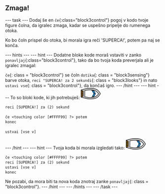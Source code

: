 ## Zmaga!

\--- task \--- Dodaj še en `če`{:class="block3control"} pogoj v kodo tvoje figure čolna, da igralec zmaga, kadar se uspešno pripelje do rumenega otoka.

Ko bo čoln prispel do otoka, bi morala igra reči 'SUPERCA!', potem pa naj se konča.

\--- hints \--- \--- hint \--- Dodatne bloke kode moraš vstaviti v zanko `ponavljaj`{:class="block3control"}, tako da bo tvoja koda preverjala ali je igralec zmagal:

`če`{: class = "block3control"} se čoln `dotika`{: class = "block3sensing"} barve otoka, `reci "SUPERCA! za 2 sekundi`{: class = "block3looks"} in nato `ustavi vse`{: class = "block3control"}, da končaš igro. \--- /hint \--- \--- hint \--- To so bloki kode, ki jih potrebuješ: ![čoln](images/boat_resize.png)

```blocks3
reci [SUPERCA!] za (2) sekund

če <touching color [#FFFF99] ?> potem
konec

ustvai [vse v]

```

\--- /hint \--- \--- hint \--- Tvoja koda bi morala izgledati tako: ![čoln](images/boat_resize.png)

```blocks3
če <touching color [#FFFF99] ?> potem
reci [SUPERCA!] za (2) sekund
ustavi [vse v]
konec
```

Ne pozabi, da mora biti ta nova koda znotraj zanke `ponavljaj`{: class = "block3control"}. \--- /hint \--- \--- /hints \--- \--- /task \---